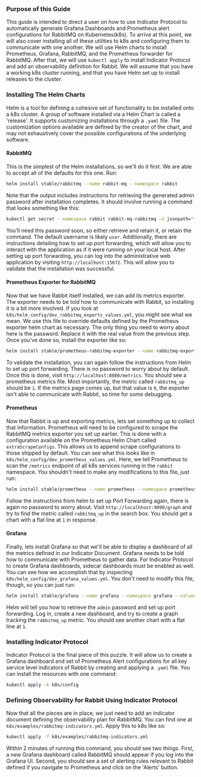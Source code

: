 ### Purpose of this Guide

This guide is intended to direct a user on how to use Indicator Protocol to
automatically generate Grafana Dashboards and Prometheus alert configurations
for RabbitMQ on Kubernetes(k8s).
To arrive at this point,
we will also cover installing all of these utilities to k8s and configuring them
to communicate with one another.
We will use Helm charts to install Prometheus, Grafana, RabbitMQ,
and the Prometheus forwarder for RabbitMQ.
After that, we will use `kubectl apply` to install Indicator Protocol
and add an observability definition for Rabbit.
We will assume that you have a working k8s cluster running,
and that you have Helm set up to install releases to the cluster.

### Installing The Helm Charts

Helm is a tool for defining a cohesive set of functionality to be installed
onto a k8s cluster.
A group of software installed via a Helm Chart is called a 'release'.
It supports customizing installations through a `.yaml` file.
The customization options available are defined by the creator of the chart,
and may not exhaustively cover the possible configurations of the underlying
software.

#### RabbitMQ

This is the simplest of the Helm installations, so we'll do it first.
We are able to accept all of the defaults for this one.
Run:
```bash
helm install stable/rabbitmq --name rabbit-mq --namespace rabbit
```
Note that the output includes instructions for retrieving the generated admin
password after installation completes.
It should involve running a command that looks something like this:
```bash
kubectl get secret --namespace rabbit rabbit-mq-rabbitmq -o jsonpath="{.data.rabbitmq-password}" | base64 --decode
```
You'll need this password soon, so either retrieve and retain it,
or retain the command.
The default username is likely `user`.
Additionally,
there are instructions detailing how to set up port forwarding,
which will allow you to interact with the application as if it were running on
your local host.
After setting up port forwarding,
you can log into the administrative web application by visiting
`http://localhost:15672`.
This will allow you to validate that the installation was successful.

#### Prometheus Exporter for RabbitMQ

Now that we have Rabbit itself installed, we can add its metrics exporter.
The exporter needs to be told how to communicate with Rabbit,
so installing it is a bit more involved.
If you look at `k8s/helm_config/dev_rabbitmq_exports_values.yml`,
you might see what we mean.
We use this file to override defaults defined by the Prometheus exporter helm
chart as necessary.
The only thing you need to worry about here is the password.
Replace it with the real value from the previous step.
Once you've done so, install the exporter like so:
```bash
helm install stable/prometheus-rabbitmq-exporter --name rabbitmq-exporter --namespace rabbit --values k8s/helm_config/dev_rabbitmq_exporter_values.yml
```
To validate the installation,
you can again follow the instructions from Helm to set up port forwarding.
There is no password to worry about by default.
Once this is done, visit `http://localhost:8080/metrics`.
You should see a prometheus metrics file.
Most importantly, the metric called `rabbitmq_up` should be `1`.
If the metrics page comes up, but that value is `0`,
the exporter isn't able to communicate with Rabbit, so time for some debugging.

#### Prometheus

Now that Rabbit is up and exporting metrics,
lets set something up to collect that information.
Prometheus will need to be configured to scrape the RabbitMQ metrics exporter
you set up earlier.
This is done with a configuration available on the Prometheus Helm Chart called
`extraScrapeConfigs`.
This allows us to append scrape configurations to those shipped by default.
You can see what this looks like in
`k8s/helm_config/dev_prometheus_values.yml`.
Here, we tell Prometheus to scan the `/metrics` endpoint of all k8s services
running in the `rabbit` namespace.
You shouldn't need to make any modifications to this file, just run:
```bash
helm install stable/prometheus --name prometheus --namespace prometheus --values k8s/helm_config/dev_prometheus_values.yml
```
Follow the instructions from helm to set up Port Forwarding again,
there is again no password to worry about.
Visit `http://localhhost:9090/graph` and try to find the metric called
`rabbitmq_up` in the search box.
You should get a chart with a flat line at `1` in response.

#### Grafana

Finally, lets install Grafana so that we'll be able to display a dashboard of
all the metrics defined in our Indicator Document.
Grafana needs to be told how to communicate with Prometheus to gather data.
For Indicator Protocol to create Grafana dashboards,
sidecar dashboards must be enabled as well.
You can see how we accomplish that by inspecting
`k8s/helm_config/dev_grafana_values.yml`.
You don't need to modify this file, though, so you can just run:
```bash
helm install stable/grafana --name grafana --namespace grafana --values k8s/helm_config/dev_grafana_values.yml
```
Helm will tell you how to retrieve the `admin` password and set up port
forwarding.
Log in, create a new dashboard, and try to create a graph tracking the
`rabbitmq_up` metric. You should see another chart with a flat line at `1`.

### Installing Indicator Protocol

Indicator Protocol is the final piece of this puzzle.
It will allow us to create a Grafana dashboard and set of Prometheus Alert
configurations for all key service level indicators of Rabbit by creating
and applying a `.yaml` file.
You can install the resources with one command:
```bash
kubectl apply -k k8s/config
```

### Defining Observability for Rabbit Using Indicator Protocol

Now that all the pieces are in place,
we just need to add an indicator document defining the observability plan for
RabbitMQ.
You can find one at `k8s/examples/rabbitmq-indicators.yml`.
Apply this to k8s like so:
```bash
kubectl apply -f k8s/examples/rabbitmq-indicators.yml
```
Within 2 minutes of running this command,
you should see two things.
First, a new Grafana dashboard called RabbitMQ should appear if you log into the
Grafana UI.
Second, you should see a set of alerting rules relevant to Rabbit defined if you
navigate to Prometheus and click on the 'Alerts' button. 
